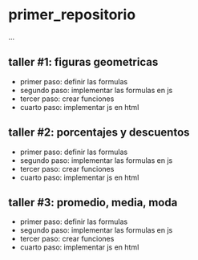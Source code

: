 # primer_repositorio

...

## taller #1: figuras geometricas

- primer paso: definir las formulas
- segundo paso: implementar las formulas en js
- tercer paso: crear funciones
- cuarto paso: implementar js en html

## taller #2: porcentajes y descuentos

- primer paso: definir las formulas
- segundo paso: implementar las formulas en js
- tercer paso: crear funciones
- cuarto paso: implementar js en html
  
## taller #3: promedio, media, moda

- primer paso: definir las formulas
- segundo paso: implementar las formulas en js
- tercer paso: crear funciones
- cuarto paso: implementar js en html
